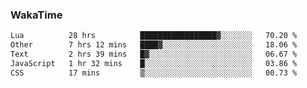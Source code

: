 ### WakaTime

<!--START_SECTION:waka-->

```txt
Lua          28 hrs          █████████████████▓░░░░░░░   70.20 %
Other        7 hrs 12 mins   ████▓░░░░░░░░░░░░░░░░░░░░   18.06 %
Text         2 hrs 39 mins   █▓░░░░░░░░░░░░░░░░░░░░░░░   06.67 %
JavaScript   1 hr 32 mins    █░░░░░░░░░░░░░░░░░░░░░░░░   03.86 %
CSS          17 mins         ▒░░░░░░░░░░░░░░░░░░░░░░░░   00.73 %
```

<!--END_SECTION:waka-->
